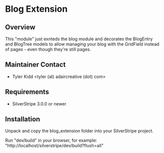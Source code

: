 # Blog Extension #

## Overview ##

This "module" just exnteds the blog module and decorates
the BlogEntry and BlogTree models to allow managing your blog
with the GridField instead of pages - even though they're still pages.


## Maintainer Contact

 * Tyler Kidd
   <tyler (at) adaircreative (dot) com>

## Requirements

 * SilverStripe 3.0.0 or newer

## Installation

Unpack and copy the blog_extension folder into your SilverStripe project.

Run "dev/build" in your browser, for example: "http://localhost/silverstripe/dev/build?flush=all"

